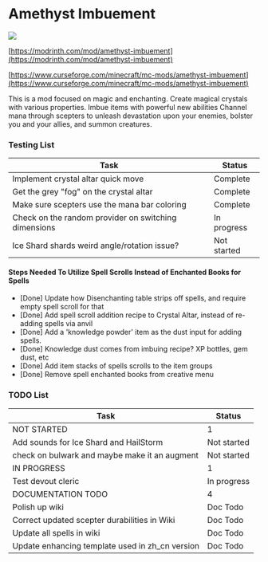 # Amethyst Imbuement
<p align="left">
<a href="https://opensource.org/licenses/MIT"><img src="https://img.shields.io/badge/License-MIT-brightgreen.svg"></a>
</p>

[https://modrinth.com/mod/amethyst-imbuement](https://modrinth.com/mod/amethyst-imbuement)

[https://www.curseforge.com/minecraft/mc-mods/amethyst-imbuement](https://www.curseforge.com/minecraft/mc-mods/amethyst-imbuement)

This is a mod focused on magic and enchanting. 
Create magical crystals with various properties. 
Imbue items with powerful new abilities 
Channel mana through scepters to unleash devastation upon your enemies, bolster you and your allies, and summon creatures.

### Testing List
|Task|Status|
|----|------|
|Implement crystal altar quick move|Complete|
|Get the grey "fog" on the crystal altar|Complete|
|Make sure scepters use the mana bar coloring|Complete|
|Check on the random provider on switching dimensions|In progress|
|Ice Shard shards weird angle/rotation issue?|Not started|

#### Steps Needed To Utilize Spell Scrolls Instead of Enchanted Books for Spells
- [Done] Update how Disenchanting table strips off spells, and require empty spell scroll for that
- [Done] Add spell scroll addition recipe to Crystal Altar, instead of re-adding spells via anvil
- [Done] Add a 'knowledge powder' item as the dust input for adding spells.
- [Done] Knowledge dust comes from imbuing recipe? XP bottles, gem dust, etc
- [Done] Add item stacks of spells scrolls to the item groups
- [Done] Remove spell enchanted books from creative menu

### TODO List
|Task|Status|
|----|------|
|NOT STARTED|1|
|Add sounds for Ice Shard and HailStorm|Not started|
|check on bulwark and maybe make it an augment|Not started|
|IN PROGRESS|1|
|Test devout cleric|In progress|
|DOCUMENTATION TODO|4|
|Polish up wiki|Doc Todo|
|Correct updated scepter durabilities in Wiki|Doc Todo|
|Update all spells in wiki|Doc Todo|
|Update enhancing template used in zh_cn version|Doc Todo|

